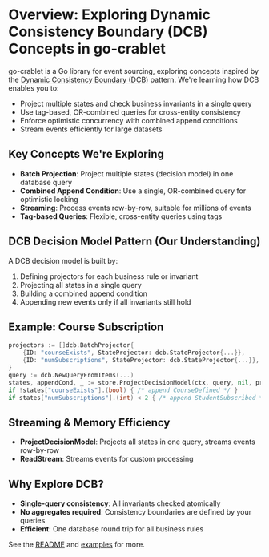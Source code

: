 # Overview: Exploring Dynamic Consistency Boundary (DCB) Concepts in go-crablet

go-crablet is a Go library for event sourcing, exploring concepts inspired by the [Dynamic Consistency Boundary (DCB)](https://dcb.events/) pattern. We're learning how DCB enables you to:

- Project multiple states and check business invariants in a single query
- Use tag-based, OR-combined queries for cross-entity consistency
- Enforce optimistic concurrency with combined append conditions
- Stream events efficiently for large datasets

## Key Concepts We're Exploring

- **Batch Projection**: Project multiple states (decision model) in one database query
- **Combined Append Condition**: Use a single, OR-combined query for optimistic locking
- **Streaming**: Process events row-by-row, suitable for millions of events
- **Tag-based Queries**: Flexible, cross-entity queries using tags

## DCB Decision Model Pattern (Our Understanding)

A DCB decision model is built by:
1. Defining projectors for each business rule or invariant
2. Projecting all states in a single query
3. Building a combined append condition
4. Appending new events only if all invariants still hold

## Example: Course Subscription

```go
projectors := []dcb.BatchProjector{
    {ID: "courseExists", StateProjector: dcb.StateProjector{...}},
    {ID: "numSubscriptions", StateProjector: dcb.StateProjector{...}},
}
query := dcb.NewQueryFromItems(...)
states, appendCond, _ := store.ProjectDecisionModel(ctx, query, nil, projectors)
if !states["courseExists"].(bool) { /* append CourseDefined */ }
if states["numSubscriptions"].(int) < 2 { /* append StudentSubscribed */ }
```

## Streaming & Memory Efficiency
- **ProjectDecisionModel**: Projects all states in one query, streams events row-by-row
- **ReadStream**: Streams events for custom processing

## Why Explore DCB?
- **Single-query consistency**: All invariants checked atomically
- **No aggregates required**: Consistency boundaries are defined by your queries
- **Efficient**: One database round trip for all business rules

See the [README](../README.md) and [examples](examples.md) for more.